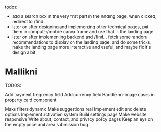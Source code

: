 todos:

-   add a search box in the very first part in the landing page, when clicked, redirect to /find
-   later on after designing and implementing other technical pages, put them in computer/mobile canva frame and use that in the landing page
-   later on after implementing backend and /find... fetch some random recommendations to display on the landing page, and do some tricks, make the landing page more interactive and useful, and maybe fix it's design a bit

# Mallikni

TODOS:

Add payment frequency field
Add currency field
Handle no-image cases in property card component

Make filters dynamic
Make suggestions real
Implement edit and delete options
Implement activation system
Build settings page
Make website responsive
Write about, contact, and privacy policy pages
Keep an eye on the empty price and area submission bug
